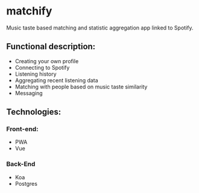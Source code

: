 # matchify
Music taste based matching and statistic aggregation app linked to Spotify.

## Functional description:
* Creating your own profile
* Connecting to Spotify
* Listening history
* Aggregating recent listening data
* Matching with people based on music taste similarity
* Messaging

## Technologies:
### Front-end:
* PWA
* Vue
### Back-End
* Koa
* Postgres
